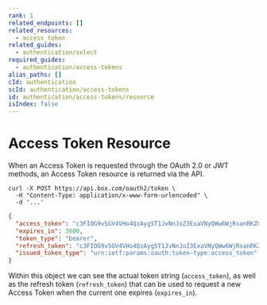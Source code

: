 ```yaml
---
rank: 1
related_endpoints: []
related_resources:
  - access_token
related_guides:
  - authentication/select
required_guides:
  - authentication/access-tokens
alias_paths: []
cId: authentication
scId: authentication/access-tokens
id: authentication/access-tokens/resource
isIndex: false
---
```


# Access Token Resource

When an Access Token is requested through the OAuth 2.0 or JWT methods, an
Access Token resource is returned via the API.

```curl
curl -X POST https://api.box.com/oauth2/token \
  -H "Content-Type: application/x-www-form-urlencoded" \
  -d '...'
```

```json
{
  "access_token": "c3FIOG9vSGV4VHo4QzAyg5T1JvNnJoZ3ExaVNyQWw6WjRsanRKZG5lQk9qUE1BVQ",
  "expires_in": 3600,
  "token_type": "bearer",
  "refresh_token": "c3FIOG9vSGV4VHo4QzAyg5T1JvNnJoZ3ExaVNyQWw6WjRsanRKZG5lQk9qUE1BVQ",
  "issued_token_type": "urn:ietf:params:oauth:token-type:access_token"
}
```

Within this object we can see the actual token string (`access_token`), as well
as the refresh token (`refresh_token`) that can be used to request a new Access
Token when the current one expires (`expires_in`).
